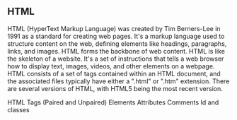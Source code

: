 ## HTML 
HTML (HyperText Markup Language) was created by Tim Berners-Lee in 1991 as a standard for creating web pages. It's a markup language used to structure content on the web, defining elements like headings, paragraphs, links, and images. HTML forms the backbone of web content. HTML is like the skeleton of a website. It's a set of instructions that tells a web browser how to display text, images, videos, and other elements on a webpage. HTML consists of a set of tags contained within an HTML document, and the associated files typically have either a ".html" or ".htm" extension. There are several versions of HTML, with HTML5 being the most recent version.
 

HTML Tags (Paired and Unpaired)
Elements
Attributes
Comments
Id and classes 

